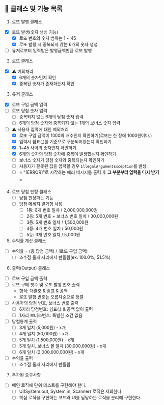 ## 🌟 클래스 및 기능 목록

1. 로또 발행 클래스
- [x] 로또 발생(숫자 생성 기능)
  - [x] 로또 번호의 숫자 범위는 1 ~ 45
  - [x] 로또 발행 시 중복되지 않는 6개의 숫자 생성
- [ ] 유저로부터 입력받은 발행금액만큼 로또 발행
  
2. 로또 클래스
- [x] ⚠️ 예외처리
  - [x] 6개의 숫자인지 확인
  - [x] 중복된 숫자가 존재하는지 확인

3. 유저 클래스
- [x] 로또 구입 금액 입력
- [ ] 로또 당첨 숫자 입력
  - [ ] 중복되지 않는 6개의 당첨 숫자 입력
  - [ ] 6개의 당첨 숫자와 중복되지 않는 1개의 보너스 숫자 입력
- [ ] ⚠️ 사용자 입력에 대한 예외처리
  - [x] 로또 구입 금액이 1000의 배수인지 확인하기(로또는 한 장에 1000원이다.) 
  - [x] 입력시 쉼표(,)를 기준으로 구분되어있는지 확인하기
  - [x] 1~45 사이의 숫자인지 확인하기
  - [x] 6개의 숫자의 당첨 숫자에 중복이 발생했는지 확인하기
  - [ ] 보너스 숫자가 당첨 숫자와 중복되는지 확인하기
  - [ ] 사용자가 잘못된 값을 입력할 경우 `IllegalArgumentException`를 발생:
  - [ ] ⭐️ "[ERROR]"로 시작하는 에러 메시지를 출력 후 **그 부분부터 입력을 다시 받기** ⭐️
  
4. 로또 당첨 판정 클래스
   - [ ] 당첨 판정하는 기능
   - [ ] 당첨 메세지 열거형 사용 
       - [ ] 1등: 6개 번호 일치 / 2,000,000,000원
       - [ ] 2등: 5개 번호 + 보너스 번호 일치 / 30,000,000원
       - [ ] 3등: 5개 번호 일치 / 1,500,000원
       - [ ] 4등: 4개 번호 일치 / 50,000원
       - [ ] 5등: 3개 번호 일치 / 5,000원

5. 수익률 계산 클래스
- [ ] 수익률 = (총 당첨 금액) / (로또 구입 금액)
  - [ ] 소수점 둘째 자리에서 반올림(ex. 100.0%, 51.5%)

6. 출력(Output) 클래스
- [ ] 로또 구입 금액 출력
- [ ] 로또 구매 갯수 및 로또 발행 번호 출력
    - 형식: 대괄호 & 쉼표 & 공백
    - 로또 발행 번호는 오름차순으로 정렬
- [ ] 사용자의 당첨 번호, 보너스 번호 출력
  - [ ] 6자리 당첨번호: 쉼표(,) & 공백 없이 출력
  - [ ] 1자리 보너스번호: 특별한 조건 없음
- [ ] 당첨통계 출력
  - [ ] 3개 일치 (5,000원) - x개
  - [ ] 4개 일치 (50,000원) - x개
  - [ ] 5개 일치 (1,500,000원) - x개
  - [ ] 5개 일치, 보너스 볼 일치 (30,000,000원) - x개
  - [ ] 6개 일치 (2,000,000,000원) - x개
- [ ] 수익률 출력
  - [ ] 소수점 둘째 자리에서 반올림

7. 추가된 요구사항
- [ ] 메인 로직에 단위 테스트를 구현해야 한다.
  - [ ] UI(System.out, System.in, Scanner) 로직은 제외한다.
  - [ ] 핵심 로직을 구현하는 코드와 UI를 담당하는 로직을 분리해 구현한다.
